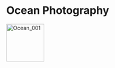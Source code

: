 # Ocean Photography


<p align="left">
  <img src="  beginnings/photos/PhotoAssets/DB_Ocean_001.png" width="100" title="Ocean_001">
</p>



      
